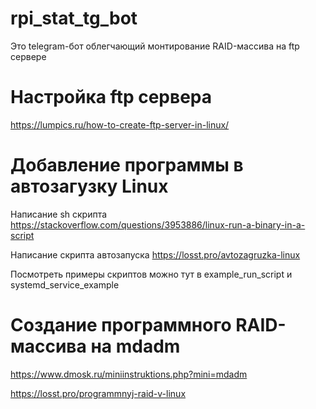 # rpi_stat_tg_bot

Это telegram-бот облегчающий монтирование RAID-массива на ftp сервере

# Настройка ftp сервера
https://lumpics.ru/how-to-create-ftp-server-in-linux/

# Добавление программы в автозагузку Linux

Написание sh скрипта https://stackoverflow.com/questions/3953886/linux-run-a-binary-in-a-script

Написание скрипта автозапуска https://losst.pro/avtozagruzka-linux


Посмотреть примеры скриптов можно тут в example_run_script и systemd_service_example

# Создание программного RAID-массива на mdadm

https://www.dmosk.ru/miniinstruktions.php?mini=mdadm

https://losst.pro/programmnyj-raid-v-linux